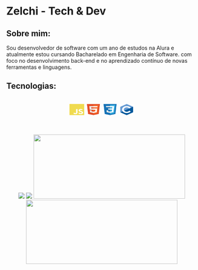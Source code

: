 # Zelchi - Tech & Dev

## Sobre mim:

Sou desenvolvedor de software com um ano de estudos na Alura e atualmente estou cursando Bacharelado em Engenharia de Software. com foco no desenvolvimento back-end e no aprendizado contínuo de novas ferramentas e linguagens.

## Tecnologias:
</br>
<div align="center">
  <img align="start" alt="Rafa-Js" height="30" width="40" src="https://raw.githubusercontent.com/devicons/devicon/master/icons/javascript/javascript-plain.svg">
  <img align="start" alt="Rafa-HTML" height="30" width="40" src="https://raw.githubusercontent.com/devicons/devicon/master/icons/html5/html5-original.svg">
  <img align="start" alt="Rafa-CSS" height="30" width="40" src="https://raw.githubusercontent.com/devicons/devicon/master/icons/css3/css3-original.svg">
  <img align="start" alt="Rafa-Csharp" height="30" width="40" src="https://raw.githubusercontent.com/devicons/devicon/master/icons/c/c-original.svg">
</div>
</br>
</br>
<p align="center">
  <img height="170" src="https://github-readme-stats.vercel.app/api?username=Zelchi&show_icons=true&theme=tokyonight" />
  <img height="170" src="https://github-readme-stats.vercel.app/api/top-langs?username=Zelchi&theme=tokyonight&layout=compact&langs_count=8&card_width=320" />
  <img height="170" width="400" src="https://github-readme-stats.vercel.app/api/pin/?username=Zelchi&repo=Sistema_de_reservas&theme=tokyonight" />
  <img height="170" width="400" src="https://github-readme-stats.vercel.app/api/pin/?username=Zelchi&repo=Jupiter&theme=tokyonight" />
</p>

#
